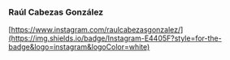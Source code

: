 ### Raúl Cabezas González

[https://www.instagram.com/raulcabezasgonzalez/](https://img.shields.io/badge/Instagram-E4405F?style=for-the-badge&logo=instagram&logoColor=white)

<!--
**rcabezas29/rcabezas29** is a ✨ _special_ ✨ repository because its `README.md` (this file) appears on your GitHub profile.

Here are some ideas to get you started:

- 🔭 I’m currently working on ...
- 🌱 I’m currently learning ...
- 👯 I’m looking to collaborate on ...
- 🤔 I’m looking for help with ...
- 💬 Ask me about ...
- 📫 How to reach me: ...
- 😄 Pronouns: ...
- ⚡ Fun fact: ...
-->
